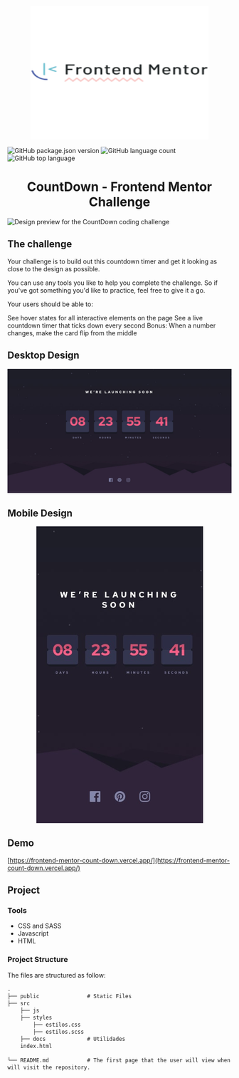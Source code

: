 
<p align="center">
    <img height="300" width="400" src="./docs/frontend-mentor.png">
   </p>
   
   ![GitHub package.json version](https://img.shields.io/github/package-json/v/julioale21/CountDown-FrontendMentorChallenge)
   ![GitHub language count](https://img.shields.io/github/languages/count/julioale21/CountDown-FrontendMentorChallenge)
   ![GitHub top language](https://img.shields.io/github/languages/top/julioale21/CountDown-FrontendMentorChallenge)
   

   <h1 align="center">CountDown - Frontend Mentor Challenge</h1>

  ![Design preview for the CountDown coding challenge](https://frontend-mentor-count-down.vercel.app/)
  
## The challenge

Your challenge is to build out this countdown timer and get it looking as close to the design as possible.

You can use any tools you like to help you complete the challenge. So if you've got something you'd like to practice, feel free to give it a go.

Your users should be able to:

See hover states for all interactive elements on the page
See a live countdown timer that ticks down every second
Bonus: When a number changes, make the card flip from the middle

## Desktop Design

<div>
  <img src="./docs/desktop-design.jpg">
</div>

## Mobile Design


<p align="center">
  <img src="./docs/mobile-design.jpg">
</p>


## Demo
[https://frontend-mentor-count-down.vercel.app/](https://frontend-mentor-count-down.vercel.app/)

## Project
### Tools

- CSS and SASS
- Javascript
- HTML

### Project Structure
The files are structured as follow:

    .
    ├── public               # Static Files
    ├── src
        ├── js           
        ├── styles      
            ├── estilos.css      
            ├── estilos.scss        
        ├── docs             # Utilidades
        index.html

    └── README.md            # The first page that the user will view when will visit the repository.

